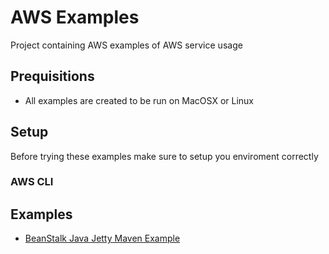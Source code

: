 # AWS Examples

Project containing AWS examples of AWS service usage

## Prequisitions
* All examples are created to be run on MacOSX or Linux

## Setup

Before trying these examples make sure to setup you enviroment correctly

### AWS CLI



## Examples
- [BeanStalk Java Jetty Maven Example](beanstalk-java-jetty-maven-example/README.md)


